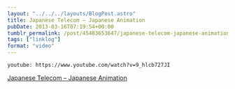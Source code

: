 ```yaml
---
layout: "../../../layouts/BlogPost.astro"
title: Japanese Telecom – Japanese Animation
pubDate: 2013-03-16T07:19:54+00:00
tumblr_permalink: /post/45483653647/japanese-telecom-japanese-animation
tags: ["linklog"]
format: "video"
---
```


`youtube: https://www.youtube.com/watch?v=9_hlcb727JI`

[Japanese Telecom &#8211; Japanese Animation][1]

[1]: https://www.youtube.com/watch?v=9_hlcb727JI
